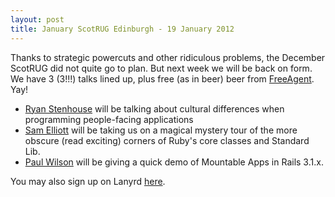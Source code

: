```yaml
---
layout: post
title: January ScotRUG Edinburgh - 19 January 2012
---
```


Thanks to strategic powercuts and other ridiculous problems, the December ScotRUG did not quite go to plan. But next week we will be back on form. We have 3 (3!!!) talks lined up, plus free (as in beer) beer from [FreeAgent](http://freeagent.com). Yay!

* [Ryan Stenhouse](https://twitter.com/ryanstenhouse) will be talking about cultural differences when programming people-facing applications 
* [Sam Elliott](https://twitter.com/lenary) will be taking us on a magical mystery tour of the more obscure (read exciting) corners of Ruby's core classes and Standard Lib.
* [Paul Wilson](https://twitter.com/paulanthonywils) will be giving a quick demo of Mountable Apps in Rails 3.1.x. 

You may also sign up on Lanyrd [here](http://lanyrd.com/2012/scotrug-january/).
